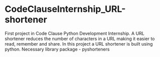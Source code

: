 # CodeClauseInternship_URL-shortener
First project in Code Clause Python Development Internship.
A URL shortener reduces  the number of characters in a URL making it easier to read, remember and share. In this project a URL shortener is built using python. 
Necessary library package - pyshorteners
